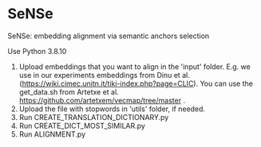 # SeNSe
SeNSe: embedding alignment via semantic anchors selection

Use Python 3.8.10

1. Upload embeddings that you want to align in the 'input' folder. E.g. we use in our experiments embeddings from Dinu et al. (https://wiki.cimec.unitn.it/tiki-index.php?page=CLIC). You can use the get_data.sh from Artetxe et al. https://github.com/artetxem/vecmap/tree/master .
2. Upload the file with stopwords in 'utils' folder, if needed.
3. Run CREATE_TRANSLATION_DICTIONARY.py
4. Run CREATE_DICT_MOST_SIMILAR.py
5. Run ALIGNMENT.py
